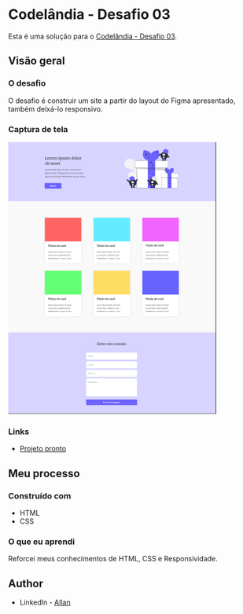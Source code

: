 # Codelândia - Desafio 03

Esta é uma solução para o [Codelândia - Desafio 03](https://www.figma.com/file/Yb9IBH56g7T1hdIyZ3BMNO/Desafios---Codel%C3%A2ndia?node-id=3743%3A36&t=YR4cB86hj0EVFQ5y-0).


## Visão geral

### O desafio

O desafio é construir um site a partir do layout do Figma apresentado, também deixá-lo responsivo.


### Captura de tela

![](./img/Layout.png)



### Links

- [Projeto pronto](https://allanjrcorrea.github.io/Codelandia-Desafio-03/)


## Meu processo

### Construído com

- HTML
- CSS


### O que eu aprendi

Reforcei meus conhecimentos de HTML, CSS e Responsividade.


## Author

- LinkedIn - [Allan](https://www.linkedin.com/in/allanajc/)